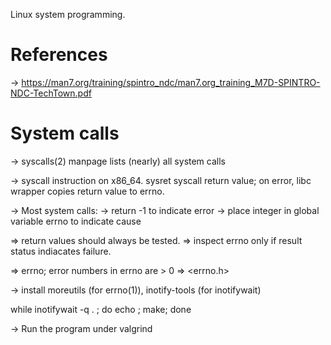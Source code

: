 Linux system programming.

References 
==========
-> https://man7.org/training/spintro_ndc/man7.org_training_M7D-SPINTRO-NDC-TechTown.pdf


System calls
============

-> syscalls(2) manpage lists (nearly) all system calls

-> syscall instruction on x86_64. sysret
   syscall return value; on error, libc wrapper copies return value to errno.

-> Most system calls:
   	-> return -1 to indicate error
	-> place integer in global variable errno to indicate cause

=> return values should always be tested.
=> inspect errno only if result status indiacates failure.

=> errno; error numbers in errno are > 0
=> <errno.h>


-> install moreutils (for errno(1)), inotify-tools (for inotifywait)

   while inotifywait -q . ; do echo ; make; done

-> Run the program under valgrind
